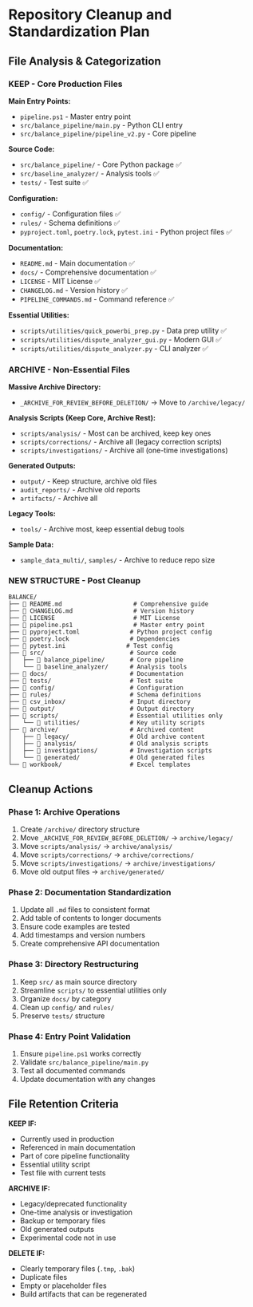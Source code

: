 # Repository Cleanup and Standardization Plan

## File Analysis & Categorization

### KEEP - Core Production Files
**Main Entry Points:**
- `pipeline.ps1` - Master entry point
- `src/balance_pipeline/main.py` - Python CLI entry
- `src/balance_pipeline/pipeline_v2.py` - Core pipeline

**Source Code:**
- `src/balance_pipeline/` - Core Python package ✅
- `src/baseline_analyzer/` - Analysis tools ✅
- `tests/` - Test suite ✅

**Configuration:**
- `config/` - Configuration files ✅
- `rules/` - Schema definitions ✅
- `pyproject.toml`, `poetry.lock`, `pytest.ini` - Python project files ✅

**Documentation:**
- `README.md` - Main documentation ✅
- `docs/` - Comprehensive documentation ✅
- `LICENSE` - MIT License ✅
- `CHANGELOG.md` - Version history ✅
- `PIPELINE_COMMANDS.md` - Command reference ✅

**Essential Utilities:**
- `scripts/utilities/quick_powerbi_prep.py` - Data prep utility ✅
- `scripts/utilities/dispute_analyzer_gui.py` - Modern GUI ✅
- `scripts/utilities/dispute_analyzer.py` - CLI analyzer ✅

### ARCHIVE - Non-Essential Files
**Massive Archive Directory:**
- `_ARCHIVE_FOR_REVIEW_BEFORE_DELETION/` → Move to `/archive/legacy/`

**Analysis Scripts (Keep Core, Archive Rest):**
- `scripts/analysis/` - Most can be archived, keep key ones
- `scripts/corrections/` - Archive all (legacy correction scripts)
- `scripts/investigations/` - Archive all (one-time investigations)

**Generated Outputs:**
- `output/` - Keep structure, archive old files
- `audit_reports/` - Archive old reports
- `artifacts/` - Archive all

**Legacy Tools:**
- `tools/` - Archive most, keep essential debug tools

**Sample Data:**
- `sample_data_multi/`, `samples/` - Archive to reduce repo size

### NEW STRUCTURE - Post Cleanup
```
BALANCE/
├── 📄 README.md                    # Comprehensive guide
├── 📄 CHANGELOG.md                 # Version history
├── 📄 LICENSE                      # MIT License
├── 📄 pipeline.ps1                 # Master entry point
├── 📄 pyproject.toml              # Python project config
├── 📄 poetry.lock                 # Dependencies
├── 📄 pytest.ini                 # Test config
├── 📁 src/                        # Source code
│   ├── 📁 balance_pipeline/       # Core pipeline
│   └── 📁 baseline_analyzer/      # Analysis tools
├── 📁 docs/                       # Documentation
├── 📁 tests/                      # Test suite
├── 📁 config/                     # Configuration
├── 📁 rules/                      # Schema definitions
├── 📁 csv_inbox/                  # Input directory
├── 📁 output/                     # Output directory
├── 📁 scripts/                    # Essential utilities only
│   └── 📁 utilities/              # Key utility scripts
├── 📁 archive/                    # Archived content
│   ├── 📁 legacy/                 # Old archive content
│   ├── 📁 analysis/               # Old analysis scripts
│   ├── 📁 investigations/         # Investigation scripts
│   └── 📁 generated/              # Old generated files
└── 📁 workbook/                   # Excel templates
```

## Cleanup Actions

### Phase 1: Archive Operations
1. Create `/archive/` directory structure
2. Move `_ARCHIVE_FOR_REVIEW_BEFORE_DELETION/` → `archive/legacy/`
3. Move `scripts/analysis/` → `archive/analysis/`
4. Move `scripts/corrections/` → `archive/corrections/`
5. Move `scripts/investigations/` → `archive/investigations/`
6. Move old output files → `archive/generated/`

### Phase 2: Documentation Standardization
1. Update all `.md` files to consistent format
2. Add table of contents to longer documents
3. Ensure code examples are tested
4. Add timestamps and version numbers
5. Create comprehensive API documentation

### Phase 3: Directory Restructuring
1. Keep `src/` as main source directory
2. Streamline `scripts/` to essential utilities only
3. Organize `docs/` by category
4. Clean up `config/` and `rules/`
5. Preserve `tests/` structure

### Phase 4: Entry Point Validation
1. Ensure `pipeline.ps1` works correctly
2. Validate `src/balance_pipeline/main.py`
3. Test all documented commands
4. Update documentation with any changes

## File Retention Criteria

**KEEP IF:**
- Currently used in production
- Referenced in main documentation
- Part of core pipeline functionality
- Essential utility script
- Test file with current tests

**ARCHIVE IF:**
- Legacy/deprecated functionality
- One-time analysis or investigation
- Backup or temporary files
- Old generated outputs
- Experimental code not in use

**DELETE IF:**
- Clearly temporary files (`.tmp`, `.bak`)
- Duplicate files
- Empty or placeholder files
- Build artifacts that can be regenerated